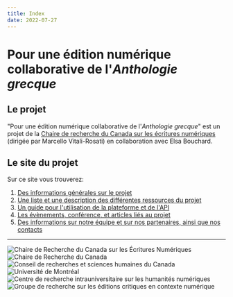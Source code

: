 ```yaml
---
title: Index
date: 2022-07-27
--- 
```


# Pour une édition numérique collaborative de l'*Anthologie grecque*


## Le projet
"Pour une édition numérique collaborative de l'*Anthologie grecque*" est un projet de la [Chaire de recherche du Canada sur les écritures numériques](http://ecrituresnumeriques.ca) (dirigée par Marcello Vitali-Rosati) en collaboration avec Elsa Bouchard. 

## Le site du projet
Sur ce site vous trouverez:   
1. [Des informations générales sur le projet](a-propos.md)  
2. [Une liste et une description des différentes ressources du projet](ressources.md)  
3. [Un guide pour l'utilisation de la plateforme et de l'API](documentation-technique.md)  
4. [Les évènements, conférence, et articles liés au projet](conferences.md)  
5. [Des informations sur notre équipe et sur nos partenaires, ainsi que nos contacts](equipe-et-partenaires.md)  

---

![Chaire de Recherche du Canada sur les Écritures Numériques](http://vitalirosati.net/chaire/img/logo.png) 
![Chaire de Recherche du Canada](https://wpchaire.ecrituresnumeriques.ca/wp-content/uploads/2018/07/Chaire-canada-768x358.png)
![Conseil de recherches et sciences humaines du Canada](https://wpchaire.ecrituresnumeriques.ca/wp-content/uploads/2018/07/Conseil-recherches-canada-768x231.png)
![Université de Montréal](https://wpchaire.ecrituresnumeriques.ca/wp-content/uploads/2018/07/UMontre%CC%81al.png)
![Centre de recherche intrauniversitaire sur les humanités numériques](https://wpchaire.ecrituresnumeriques.ca/wp-content/uploads/2018/07/CRIHN-768x272.png) 
![Groupe de recherche sur les éditions critiques en contexte numérique](http://gren.openum.ca/files/sites/169/2018/11/logoGREN-e1542482939968.png)